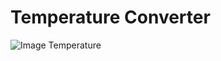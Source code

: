# Temperature Converter
![Image Temperature](https://github.com/ZarnainZysha/Temperature-Converter/assets/131611460/bd4bae8f-d38f-491e-b075-ddd3721297ea) 
